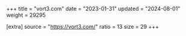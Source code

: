 +++
title = "vort3.com"
date = "2023-01-31"
updated = "2024-08-01"
weight = 29295

[extra]
source = "https://vort3.com/"
ratio = 13
size = 29
+++
